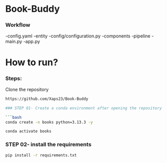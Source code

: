 # Book-Buddy


### Workflow
-config.yaml
-entity
-config/configuration.py
-components
-pipeline
-main.py
-app.py



# How to run?
### Steps:

Clone the repository

```bash
https://github.com/Xaps23/Book-Buddy

### STEP 01- Create a conda environment after opening the repository

```bash
conda create -n books python=3.13.3 -y
```

```bash
conda activate books
```
 

 ### STEP 02- install the requirements
 ```bash
 pip install -r requirements.txt